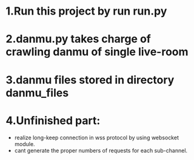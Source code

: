 # 1.Run this project by run run.py

# 2.danmu.py takes charge of crawling danmu of single live-room

# 3.danmu files stored in directory danmu_files

# 4.Unfinished part:
* realize long-keep connection in wss protocol by using websocket module.
* cant generate the proper numbers of requests for each sub-channel.